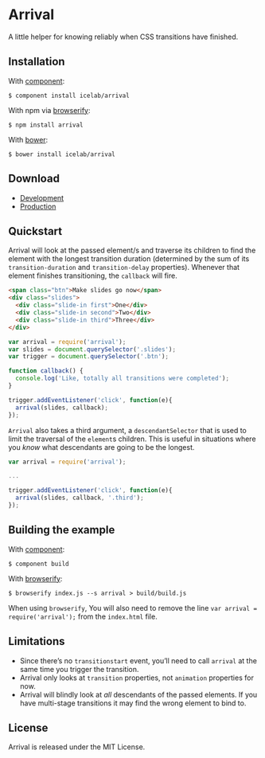 # Arrival

A little helper for knowing reliably when CSS transitions have finished.

## Installation

With [component](https://github.com/component/component):

```
$ component install icelab/arrival
```

With npm via [browserify](http://browserify.org/):

```
$ npm install arrival
```

With [bower](http://browserify.org/):

```
$ bower install icelab/arrival
```

## Download

* [Development](https://raw.githubusercontent.com/icelab/arrival/master/dist/arrival.js)
* [Production](https://raw.githubusercontent.com/icelab/arrival/master/dist/arrival.min.js)

## Quickstart

Arrival will look at the passed element/s and traverse its children to find the element with the longest transition duration (determined by the sum of its `transition-duration` and `transition-delay` properties). Whenever that element finishes transitioning, the `callback` will fire.

```html
<span class="btn">Make slides go now</span>
<div class="slides">
  <div class="slide-in first">One</div>
  <div class="slide-in second">Two</div>
  <div class="slide-in third">Three</div>
</div>
```

```js
var arrival = require('arrival');
var slides = document.querySelector('.slides');
var trigger = document.querySelector('.btn');

function callback() {
  console.log('Like, totally all transitions were completed');
}

trigger.addEventListener('click', function(e){
  arrival(slides, callback);
});
```

`Arrival` also takes a third argument, a `descendantSelector` that is used to limit the traversal of the `element`s children. This is useful in situations where you _know_ what descendants are going to be the longest.

```js
var arrival = require('arrival');

...

trigger.addEventListener('click', function(e){
  arrival(slides, callback, '.third');
});
```

## Building the example

With [component](https://github.com/component/component):

```
$ component build
```

With [browserify](http://browserify.org/):

```
$ browserify index.js --s arrival > build/build.js
```

When using `browserify`, You will also need to remove the line `var arrival = require('arrival');` from the `index.html` file.

## Limitations

* Since there’s no `transitionstart` event, you’ll need to call `arrival` at the same time you trigger the transition.
* Arrival only looks at `transition` properties, not `animation` properties for now.
* Arrival will blindly look at _all_ descendants of the passed elements. If you have multi-stage transitions it may find the wrong element to bind to.

## License

Arrival is released under the MIT License.
